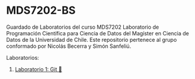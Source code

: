 # MDS7202-BS
Guardado de Laboratorios del curso MDS7202 Laboratorio de Programación Científica para Ciencia de Datos del Magíster en Ciencia de Datos de la Universidad de Chile. Este repositorio pertenece al grupo conformado por Nicolás Becerra y Simón Sanfeliú.

Laboratorios:
1. [Laboratorio 1: Git 👾](https://github.com/SimonSanfeliu/MDS7202-BS/tree/L1/L1)
